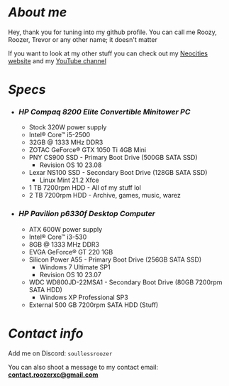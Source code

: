 # *About me*
Hey, thank you for tuning into my github profile. You can call me Roozy, Roozer, Trevor or any other name; it doesn't matter

If you want to look at my other stuff you can check out my [Neocities website](https://roozerxc.neocities.org) and my [YouTube channel](https://youtube.com/@roozerxc)

# *Specs*
- ### *HP Compaq 8200 Elite Convertible Minitower PC*
  - Stock 320W power supply
  - Intel® Core™ i5-2500
  - 32GB @ 1333 MHz DDR3
  - ZOTAC GeForce® GTX 1050 Ti 4GB Mini
  - PNY CS900 SSD - Primary Boot Drive (500GB SATA SSD)
      - Revision OS 10 23.08
  - Lexar NS100 SSD - Secondary Boot Drive (128GB SATA SSD)
      - Linux Mint 21.2 Xfce
  - 1 TB 7200rpm HDD - All of my stuff lol
  - 2 TB 7200rpm HDD - Archive, games, music, warez
- ### *HP Pavilion p6330f Desktop Computer*
  - ATX 600W power supply
  - Intel® Core™ i3-530
  - 8GB @ 1333 MHz DDR3
  - EVGA GeForce® GT 220 1GB
  - Silicon Power A55 - Primary Boot Drive (256GB SATA SSD)
      - Windows 7 Ultimate SP1
      - Revision OS 10 23.07
  - WDC WD800JD-22MSA1 - Secondary Boot Drive (80GB 7200rpm SATA HDD)
      - Windows XP Professional SP3
  - External 500 GB 7200rpm SATA HDD (Stuff)

# *Contact info*
Add me on Discord: `soullessroozer`

You can also shoot a message to my contact email: **contact.roozerxc@gmail.com**
